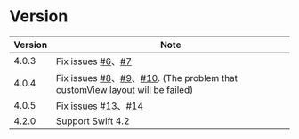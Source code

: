 # Version
| Version | Note                                                         |
| ------- | ------------------------------------------------------------ |
| 4.0.3   | Fix issues [#6](https://github.com/Xiaoye220/EmptyDataSet-Swift/issues/6)、[#7](https://github.com/Xiaoye220/EmptyDataSet-Swift/issues/7) |
| 4.0.4   | Fix issues [#8](https://github.com/Xiaoye220/EmptyDataSet-Swift/issues/8)、[#9](https://github.com/Xiaoye220/EmptyDataSet-Swift/issues/9)、[#10](https://github.com/Xiaoye220/EmptyDataSet-Swift/issues/10). (The problem that customView layout will be failed) |
| 4.0.5   | Fix issues [#13](https://github.com/Xiaoye220/EmptyDataSet-Swift/issues/13)、[#14](https://github.com/Xiaoye220/EmptyDataSet-Swift/issues/14) |
| 4.2.0   | Support Swift 4.2                                            |

#### 
